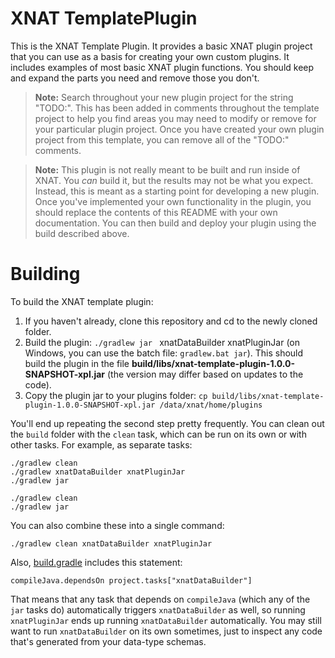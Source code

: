 # XNAT TemplatePlugin #

This is the XNAT Template Plugin. It provides a basic XNAT plugin project that you can use 
as a basis for creating your own custom plugins. It includes examples of most basic XNAT plugin
functions. You should keep and expand the parts you need and remove those you don't.

> **Note:** Search throughout your new plugin project for the string "TODO:". This has been added
 in comments throughout the template project to help you find areas you may need to modify or 
 remove for your particular plugin project. Once you have created your own plugin project from
 this template, you can remove all of the "TODO:" comments. 

> **Note:** This plugin is not really meant to be built and run inside of XNAT. You _can_ build it, but
 the results may not be what you expect. Instead, this is meant as a starting point for developing a
 new plugin. Once you've implemented your own functionality in the plugin, you should replace the
 contents of this README with your own documentation. You can then build and deploy your plugin using 
 the build described above. 

# Building #

To build the XNAT template plugin:

1. If you haven't already, clone this repository and cd to the newly cloned folder.
1. Build the plugin: `./gradlew jar ` xnatDataBuilder xnatPluginJar (on Windows, you can use the batch file: `gradlew.bat jar`). This should build the plugin in the file **build/libs/xnat-template-plugin-1.0.0-SNAPSHOT-xpl.jar** (the version may differ based on updates to the code).
1. Copy the plugin jar to your plugins folder: `cp build/libs/xnat-template-plugin-1.0.0-SNAPSHOT-xpl.jar /data/xnat/home/plugins`

You'll end up repeating the second step pretty frequently. You can clean out the `build` folder with the `clean` task, which can be run on its own or with other tasks. For example, as separate tasks:

```
./gradlew clean
./gradlew xnatDataBuilder xnatPluginJar
./gradlew jar
```
```
./gradlew clean
./gradlew jar
```
You can also combine these into a single command:

```
./gradlew clean xnatDataBuilder xnatPluginJar
```

Also, [build.gradle](build.gradle) includes this statement:

```
compileJava.dependsOn project.tasks["xnatDataBuilder"]
```

That means that any task that depends on `compileJava` (which any of the `jar` tasks do) automatically triggers `xnatDataBuilder` as well, so running `xnatPluginJar` ends up running `xnatDataBuilder` automatically. You may still want to run `xnatDataBuilder` on its own sometimes, just to inspect any code that's generated from your data-type schemas.

